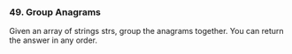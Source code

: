 ### 49. Group Anagrams

Given an array of strings strs, group the anagrams together. You can return the answer in any order.
